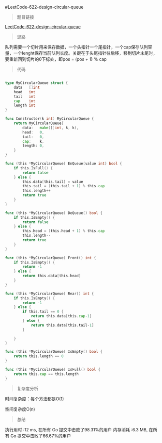 #LeetCode-622-design-circular-queue

> 题目链接

[LeetCode-622-design-circular-queue](https://leetcode-cn.com/problems/design-circular-queue/)

> 思路

队列需要一个切片用来保存数据，一个头指针一个尾指针，一个cap保存队列容量，一个lenght保存当前队列长度。关键在于头尾指针往后移，移到切片末尾时，要重新回到切片的0下标处，即pos = (pos + 1) % cap

> 代码

```go

type MyCircularQueue struct {
    data   []int
    head   int
    tail   int
    cap    int
    length int
}

func Constructor(k int) MyCircularQueue {
    return MyCircularQueue{
        data:   make([]int, k, k),
        head:   0,
        tail:   0,
        cap:    k,
        length: 0,
    }
}

func (this *MyCircularQueue) EnQueue(value int) bool {
    if this.IsFull() {
        return false
    } else {
        this.data[this.tail] = value
        this.tail = (this.tail + 1) % this.cap
        this.length++
        return true
    }
}

func (this *MyCircularQueue) DeQueue() bool {
    if this.IsEmpty() {
        return false
    } else {
        this.head = (this.head + 1) % this.cap
        this.length--
        return true
    }
}

func (this *MyCircularQueue) Front() int {
    if this.IsEmpty() {
        return -1
    } else {
        return this.data[this.head]
    }
}

func (this *MyCircularQueue) Rear() int {
    if this.IsEmpty() {
        return -1
    } else {
        if this.tail == 0 {
            return this.data[this.cap-1]
        } else {
            return this.data[this.tail-1]
        }

    }
}

func (this *MyCircularQueue) IsEmpty() bool {
    return this.length == 0
}

func (this *MyCircularQueue) IsFull() bool {
    return this.cap == this.length
}

```

> 复杂度分析

时间复杂度：每个方法都是O(1)

空间复杂度O(n)

> 总结

执行用时 :12 ms, 在所有 Go 提交中击败了98.31%的用户
内存消耗 :6.3 MB, 在所有 Go 提交中击败了66.67%的用户

